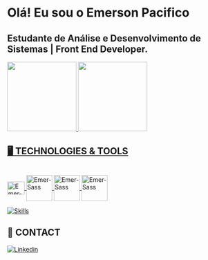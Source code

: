 
# Olá! Eu sou o Emerson Pacifico 

## Estudante de Análise e Desenvolvimento de Sistemas | Front End Developer.

<div>
  <a href="https://github.com/emersonpacifico">
  <img height="160em" src="https://github-readme-stats.vercel.app/api?username=emersonpacifico&theme=dark&show_icons=true"/>
  <img height="160em" src="https://github-readme-stats.vercel.app/api/top-langs/?username=emersonpacifico&layout=compact&langs_count=7&theme=dark"/>
</div>

 ## 🖥️ TECHNOLOGIES & TOOLS
 <div style="display: inline_block"><br>
	 <img align="center" alt="Emer-Sass" height="30" width="40" src="https://cdn.jsdelivr.net/gh/devicons/devicon/icons/sass/sass-original.svg">
	 
   <img align="center" alt="Emer-Sass" height="60" width="60" src="https://cdn.jsdelivr.net/gh/devicons/devicon/icons/html5/html5-original.svg">
    <img align="center" alt="Emer-Sass" height="60" width="60" src="https://cdn.jsdelivr.net/gh/devicons/devicon/icons/css3/css3-original.svg">
    <img align="center" alt="Emer-Sass" height="60" width="60" src="https://cdn.jsdelivr.net/gh/devicons/devicon/icons/javascript/javascript-original.svg">
    
           
          


           
          

   

	 
 </div>
	
[![Skills](https://devicons.dev.br/icons?icon=Html,Css,Javascript,Jquery,Bootstrap,Figma,Xd,Photoshop,Git,Github,Vscode&theme=dark)](https://devicons.dev.br/)
  
 ## 👋 CONTACT
  

[![Linkedin](https://devicons.dev.br/icons?icon=LinkedIn&theme=dark)](https://www.linkedin.com/in/emersonpacifico/)




